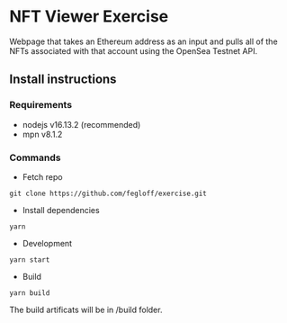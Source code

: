 # NFT Viewer Exercise

Webpage that takes an Ethereum address as an input and pulls all of the NFTs associated with that account using the OpenSea Testnet API.

## Install instructions

### Requirements
* nodejs v16.13.2 (recommended)
* mpn v8.1.2

### Commands 
* Fetch repo
```
git clone https://github.com/fegloff/exercise.git
```
* Install dependencies
```
yarn
```
* Development
```
yarn start
```
* Build
```
yarn build
```
The build artificats will be in /build folder.
